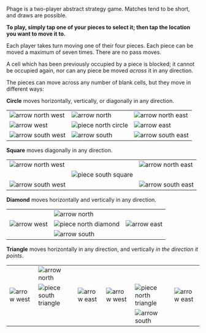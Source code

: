 Phage is a two-player abstract strategy game. Matches tend to be
short, and draws are possible.

**To play, simply tap one of your pieces to select it; then tap the
location you want to move it to.**

Each player takes turn moving one of their four pieces. Each piece can
be moved a maximum of seven times. There are no pass moves.

A cell which has been previously occupied by a piece is blocked; it
cannot be occupied again, nor can any piece be moved *across* it in any
direction.

The pieces can move across any number of blank cells, but they move in
different ways:

**Circle** moves horizontally, vertically, or diagonally in any direction.

<table>
<tr>
  <td><img src="../arrow-north-west.png" alt="arrow north west" /></td>
  <td><img src="../arrow-north.png" alt="arrow north" /></td>
  <td><img src="../arrow-north-east.png" alt="arrow north east" /></td>
</tr>
<tr>
  <td><img src="../arrow-west.png" alt="arrow west" /></td>
  <td><img src="../piece-north-circle.png" alt="piece north circle" /></td>
  <td><img src="../arrow-east.png" alt="arrow east" /></td>
</tr>
<tr>
  <td><img src="../arrow-south-west.png" alt="arrow south west" /></td>
  <td><img src="../arrow-south.png" alt="arrow south" /></td>
  <td><img src="../arrow-south-east.png" alt="arrow south east" /></td>
</tr>
</table>

**Square** moves diagonally in any direction.

<table>
<tr>
  <td><img src="../arrow-north-west.png" alt="arrow north west" /></td>
  <td>&nbsp;</td>
  <td><img src="../arrow-north-east.png" alt="arrow north east" /></td>
</tr>
<tr>
  <td>&nbsp;</td>
  <td><img src="../piece-south-square.png" alt="piece south square" /></td>
  <td>&nbsp;</td>
</tr>
<tr>
  <td><img src="../arrow-south-west.png" alt="arrow south west" /></td>
  <td>&nbsp;</td>
  <td><img src="../arrow-south-east.png" alt="arrow south east" /></td>
</tr>
</table>

**Diamond** moves horizontally and vertically in any direction.

<table>
<tr>
  <td>&nbsp;</td>
  <td><img src="../arrow-north.png" alt="arrow north" /></td>
  <td>&nbsp;</td>
</tr>
<tr>
  <td><img src="../arrow-west.png" alt="arrow west" /></td>
  <td><img src="../piece-north-diamond.png" alt="piece north diamond" /></td>
  <td><img src="../arrow-east.png" alt="arrow east" /></td>
</tr>
<tr>
  <td>&nbsp;</td>
  <td><img src="../arrow-south.png" alt="arrow south" /></td>
  <td>&nbsp;</td>
</tr>
</table>

**Triangle** moves horizontally in any direction, and vertically *in the direction it points*.

<table>
<tr>
  <td>&nbsp;</td>
  <td><img src="../arrow-north.png" alt="arrow north" /></td>
  <td>&nbsp;</td>

  <td>&nbsp;</td>
  <td>&nbsp;</td>
  <td>&nbsp;</td>
</tr>
<tr>
  <td><img src="../arrow-west.png" alt="arrow west" /></td>
  <td><img src="../piece-south-triangle.png" alt="piece south triangle" /></td>
  <td><img src="../arrow-east.png" alt="arrow east" /></td>

  <td><img src="../arrow-west.png" alt="arrow west" /></td>
  <td><img src="../piece-north-triangle.png" alt="piece north triangle" /></td>
  <td><img src="../arrow-east.png" alt="arrow east" /></td>
</tr>
<tr>
  <td>&nbsp;</td>
  <td>&nbsp;</td>
  <td>&nbsp;</td>

  <td>&nbsp;</td>
  <td><img src="../arrow-south.png" alt="arrow south" /></td>
  <td>&nbsp;</td>
</tr>
</table>


